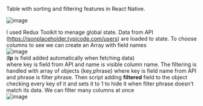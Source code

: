 Table with sorting and filtering features in React Native.

![image](https://github.com/user-attachments/assets/df294f55-4670-4915-a2c6-d730b9e835cf)

I used Redux Toolkit to menage global state. Data from API (https://jsonplaceholder.typicode.com/users) are loaded to state. To choose columns to see we can create an Array with field names <br />
![image](https://github.com/user-attachments/assets/c5e938c2-9f34-44dc-9879-fa58277883dd)<br/>
(__lp__ is field added automatically when fetching data)<br />
where key is field from API and name is visible column name.
The filtering is handled with array of objects {key,phrase} where key is field name from API and phrase is filter phrase. Then script adding __filtered__ field to the object checking every key of it and sets it to 1 to hide it when filter phrase doesn't match its data.
We can filter many columns at once
<br />
![image](https://github.com/user-attachments/assets/d8fc2b48-d656-4c34-9fab-dee444107b94)






